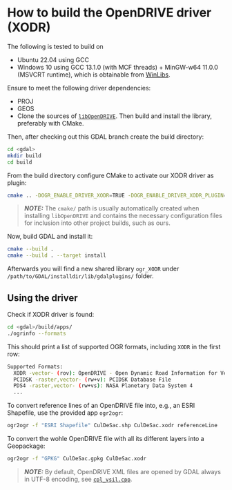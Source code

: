 # How to build the OpenDRIVE driver (XODR)

The following is tested to build on

- Ubuntu 22.04 using GCC
- Windows 10 using GCC 13.1.0 (with MCF threads) + MinGW-w64 11.0.0 (MSVCRT runtime), which is obtainable from [WinLibs](https://winlibs.com/).

Ensure to meet the following driver dependencies:

- PROJ
- GEOS
- Clone the sources of [`libOpenDRIVE`](https://github.com/grepthat/libOpenDRIVE). Then build and install the library, preferably with CMake.

Then, after checking out this GDAL branch create the build directory:

```bash
cd <gdal>
mkdir build
cd build
```

From the build directory configure CMake to activate our XODR driver as plugin:

```bash
cmake .. -DOGR_ENABLE_DRIVER_XODR=TRUE -DOGR_ENABLE_DRIVER_XODR_PLUGIN=TRUE -DOpenDrive_DIR=/path/to/libOpenDRIVE/installdir/cmake/
```

> **_NOTE:_**  The `cmake/` path is usually automatically created when installing `libOpenDRIVE` and contains the necessary configuration files for inclusion into other project builds, such as ours.


Now, build GDAL and install it:

```bash
cmake --build .
cmake --build . --target install
```

Afterwards you will find a new shared library `ogr_XODR` under `/path/to/GDAL/installdir/lib/gdalplugins/` folder.

## Using the driver

Check if XODR driver is found:

```bash
cd <gdal>/build/apps/
./ogrinfo --formats
```

This should print a list of supported OGR formats, including `XODR` in the first row:

```bash
Supported Formats:
  XODR -vector- (rov): OpenDRIVE - Open Dynamic Road Information for Vehicle Environment
  PCIDSK -raster,vector- (rw+v): PCIDSK Database File       
  PDS4 -raster,vector- (rw+vs): NASA Planetary Data System 4
  ...
```

To convert reference lines of an OpenDRIVE file into, e.g., an ESRI Shapefile, use the provided app `ogr2ogr`:

```bash
ogr2ogr -f "ESRI Shapefile" CulDeSac.shp CulDeSac.xodr referenceLine
```

To convert the wohle OpenDRIVE file with all its different layers into a Geopackage:

```bash
ogr2ogr -f "GPKG" CulDeSac.gpkg CulDeSac.xodr
```

> **_NOTE:_**  By default, OpenDRIVE XML files are opened by GDAL always in UTF-8 encoding, see [`cpl_vsil.cpp`](https://github.com/OSGeo/gdal/blob/00b47acb383cacfec3199636a21294e098114778/port/cpl_vsil.cpp#L1837).